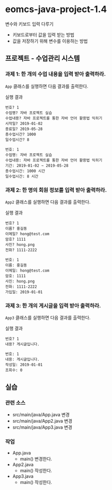 # eomcs-java-project-1.4

변수와 키보드 입력 다루기

- 키보드로부터 값을 입력 받는 방법
- 값을 저장하기 위해 변수를 이용하는 방법

## 프로젝트 - 수업관리 시스템  

### 과제 1: 한 개의 수업 내용을 입력 받아 출력하라.

`App` 클래스를 실행하면 다음 결과를 출력한다.

실행 결과

```
번호? 1
수업명? 자바 프로젝트 실습
수업내용? 자바 프로젝트를 통한 자바 언어 활용법 익히기
시작일? 2019-01-02
종료일? 2019-05-28
총수업시간? 1000
일수업시간? 8

번호: 1
수업명: 자바 프로젝트 실습
수업내용: 자바 프로젝트를 통한 자바 언어 활용법 익히기
기간: 2019-01-02 ~ 2019-05-28
총수업시간: 1000 시간
일수업시간: 8 시간
```

### 과제 2: 한 명의 회원 정보를 입력 받아 출력하라.

`App2` 클래스를 실행하면 다음 결과를 출력한다.

실행 결과

```
번호? 1
이름? 홍길동
이메일? hong@test.com
암호? 1111
사진? hong.png
전화? 1111-2222

번호: 1
이름: 홍길동
이메일: hong@test.com
암호: 1111
사진: hong.png
전화: 1111-2222
가입일: 2019-01-01
```

### 과제 3: 한 개의 게시글을 입력 받아 출력하라.

`App3` 클래스를 실행하면 다음 결과를 출력한다.

실행 결과

```
번호? 1
내용? 게시글입니다.

번호: 1
내용: 게시글입니다.
작성일: 2019-01-01
조회수: 0
```


## 실습

### 관련 소스 

- src/main/java/App.java 변경
- src/main/java/App2.java 변경
- src/main/java/App3.java 변경

### 작업

- App.java
    - main() 변경한다.  
- App2.java
    - main() 작성한다.  
- App3.java
    - main() 작성한다.  

